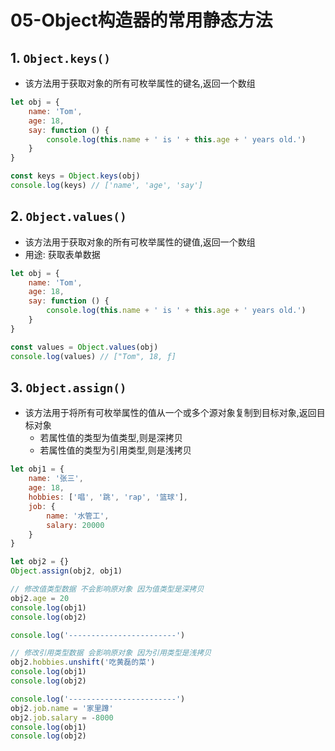 # 05-Object构造器的常用静态方法

## 1. `Object.keys()`

- 该方法用于获取对象的所有可枚举属性的键名,返回一个数组

```javascript
let obj = {
    name: 'Tom',
    age: 18,
    say: function () {
        console.log(this.name + ' is ' + this.age + ' years old.')
    }
}

const keys = Object.keys(obj)
console.log(keys) // ['name', 'age', 'say']
```

## 2. `Object.values()`

- 该方法用于获取对象的所有可枚举属性的键值,返回一个数组
- 用途: 获取表单数据

```javascript
let obj = {
    name: 'Tom',
    age: 18,
    say: function () {
        console.log(this.name + ' is ' + this.age + ' years old.')
    }
}

const values = Object.values(obj)
console.log(values) // ["Tom", 18, ƒ]
```

## 3. `Object.assign()`

- 该方法用于将所有可枚举属性的值从一个或多个源对象复制到目标对象,返回目标对象
  - 若属性值的类型为值类型,则是深拷贝
  - 若属性值的类型为引用类型,则是浅拷贝

```javascript
let obj1 = {
    name: '张三',
    age: 18,
    hobbies: ['唱', '跳', 'rap', '篮球'],
    job: {
        name: '水管工',
        salary: 20000
    }
}

let obj2 = {}
Object.assign(obj2, obj1)

// 修改值类型数据 不会影响原对象 因为值类型是深拷贝
obj2.age = 20
console.log(obj1)
console.log(obj2)

console.log('------------------------')

// 修改引用类型数据 会影响原对象 因为引用类型是浅拷贝
obj2.hobbies.unshift('吃黄磊的菜')
console.log(obj1)
console.log(obj2)

console.log('------------------------')
obj2.job.name = '家里蹲'
obj2.job.salary = -8000
console.log(obj1)
console.log(obj2)
```